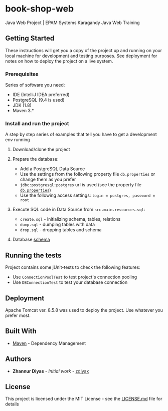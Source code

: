 # book-shop-web

Java Web Project | EPAM Systems Karagandy Java Web Training

## Getting Started

These instructions will get you a copy of the project up and running on your local machine for development and testing purposes. See deployment for notes on how to deploy the project on a live system.

### Prerequisites

Series of software you need:
* IDE (IntelliJ IDEA preferred)
* PostgreSQL (9.4 is used)
* JDK (1.8)
* Maven 3.*

### Install and run the project

A step by step series of examples that tell you have to get a development env running

1. Download/clone the project
2. Prepare the database:
    * Add a PostgreSQL Data Source 
    * Use the settings from the following property file `db.properties` or change them as you prefer
    * `jdbc:postgresql:postgres` url is used (see the property file [`db.properties`](https://github.com/zdiyax/book-shop-web/blob/master/src/main/resources/db.properties))
    * Use the following access settings: `login = postgres, password = root`
3. Execute SQL code in Data Source from `src.main.resources.sql`:
    * `create.sql` - initializing schema, tables, relations
    * `dump.sql` - dumping tables with data
    * `drop.sql` - dropping tables and schema

4. Database [schema](http://dbdesigner.net/designer/schema/61369) 

## Running the tests

Project contains some jUnit-tests to check the following features:
* Use `ConnectionPoolTest` to test project's connection pooling
* Use `DBConnectionTest` to test your database connection


## Deployment

Apache Tomcat ver. 8.5.8 was used to deploy the project. Use whatever you prefer most.

## Built With

* [Maven](https://maven.apache.org/) - Dependency Management


## Authors

* **Zhannur Diyas** - *Initial work* - [zdiyax](https://github.com/zdiyax)


## License

This project is licensed under the MIT License - see the [LICENSE.md](https://github.com/zdiyax/book-shop-web/blob/master/LICENSE.md) file for details

